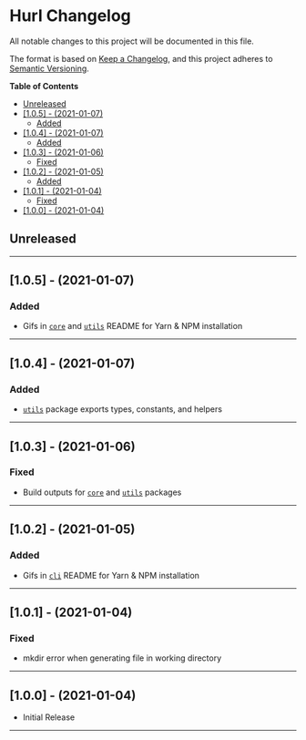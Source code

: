 # Hurl Changelog <!-- omit in toc -->

All notable changes to this project will be documented in this file.

The format is based on [Keep a Changelog](http://keepachangelog.com/), and this project adheres to [Semantic Versioning](https://semver.org/spec/v2.0.0.html).

**Table of Contents**

- [Unreleased](#unreleased)
- [[1.0.5] - (2021-01-07)](#105---2021-01-07)
  - [Added](#added)
- [[1.0.4] - (2021-01-07)](#104---2021-01-07)
  - [Added](#added-1)
- [[1.0.3] - (2021-01-06)](#103---2021-01-06)
  - [Fixed](#fixed)
- [[1.0.2] - (2021-01-05)](#102---2021-01-05)
  - [Added](#added-2)
- [[1.0.1] - (2021-01-04)](#101---2021-01-04)
  - [Fixed](#fixed-1)
- [[1.0.0] - (2021-01-04)](#100---2021-01-04)

## Unreleased

---

## [1.0.5] - (2021-01-07)

### Added

- Gifs in [`core`][core] and [`utils`][utils] README for Yarn & NPM installation

---

## [1.0.4] - (2021-01-07)

### Added

- [`utils`][utils] package exports types, constants, and helpers

---

## [1.0.3] - (2021-01-06)

### Fixed

- Build outputs for [`core`][core] and [`utils`][utils] packages

---

## [1.0.2] - (2021-01-05)

### Added

- Gifs in [`cli`][cli] README for Yarn & NPM installation

---

## [1.0.1] - (2021-01-04)

### Fixed

- mkdir error when generating file in working directory

---

## [1.0.0] - (2021-01-04)

- Initial Release

---

<!-- Start Reference Links -->

[cli]: https://www.npmjs.com/package/@hurl/cli
[utils]: https://www.npmjs.com/package/@hurl/utils
[core]: https://www.npmjs.com/package/@hurl/core
